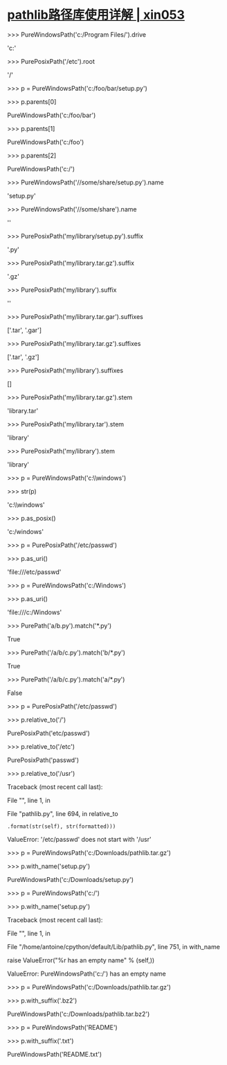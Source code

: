 # [pathlib路径库使用详解 | xin053](https://xin053.github.io/2016/07/03/pathlib%E8%B7%AF%E5%BE%84%E5%BA%93%E4%BD%BF%E7%94%A8%E8%AF%A6%E8%A7%A3/)

\>>> PureWindowsPath('c:/Program Files/').drive

'c:'

\>>> PurePosixPath('/etc').root

'/'

\>>> p = PureWindowsPath('c:/foo/bar/setup.py')

\>>> p.parents\[0\]

PureWindowsPath('c:/foo/bar')

\>>> p.parents\[1\]

PureWindowsPath('c:/foo')

\>>> p.parents\[2\]

PureWindowsPath('c:/')

\>>> PureWindowsPath('//some/share/setup.py').name

'setup.py'

\>>> PureWindowsPath('//some/share').name

''

\>>> PurePosixPath('my/library/setup.py').suffix

'.py'

\>>> PurePosixPath('my/library.tar.gz').suffix

'.gz'

\>>> PurePosixPath('my/library').suffix

''

\>>> PurePosixPath('my/library.tar.gar').suffixes

\['.tar', '.gar'\]

\>>> PurePosixPath('my/library.tar.gz').suffixes

\['.tar', '.gz'\]

\>>> PurePosixPath('my/library').suffixes

\[\]

\>>> PurePosixPath('my/library.tar.gz').stem

'library.tar'

\>>> PurePosixPath('my/library.tar').stem

'library'

\>>> PurePosixPath('my/library').stem

'library'

\>>> p = PureWindowsPath('c:\\\\windows')

\>>> str(p)

'c:\\\\windows'

\>>> p.as\_posix()

'c:/windows'

\>>> p = PurePosixPath('/etc/passwd')

\>>> p.as\_uri()

'file:///etc/passwd'

\>>> p = PureWindowsPath('c:/Windows')

\>>> p.as\_uri()

'file:///c:/Windows'

\>>> PurePath('a/b.py').match('\*.py')

True

\>>> PurePath('/a/b/c.py').match('b/\*.py')

True

\>>> PurePath('/a/b/c.py').match('a/\*.py')

False

\>>> p = PurePosixPath('/etc/passwd')

\>>> p.relative\_to('/')

PurePosixPath('etc/passwd')

\>>> p.relative\_to('/etc')

PurePosixPath('passwd')

\>>> p.relative\_to('/usr')

Traceback (most recent call last):

  File "<stdin>", line 1, in <module>

  File "pathlib.py", line 694, in relative\_to

    .format(str(self), str(formatted)))

ValueError: '/etc/passwd' does not start with '/usr'

\>>> p = PureWindowsPath('c:/Downloads/pathlib.tar.gz')

\>>> p.with\_name('setup.py')

PureWindowsPath('c:/Downloads/setup.py')

\>>> p = PureWindowsPath('c:/')

\>>> p.with\_name('setup.py')

Traceback (most recent call last):

  File "<stdin>", line 1, in <module>

  File "/home/antoine/cpython/default/Lib/pathlib.py", line 751, in with\_name

raise ValueError("%r has an empty name" % (self,))

ValueError: PureWindowsPath('c:/') has an empty name

\>>> p = PureWindowsPath('c:/Downloads/pathlib.tar.gz')

\>>> p.with\_suffix('.bz2')

PureWindowsPath('c:/Downloads/pathlib.tar.bz2')

\>>> p = PureWindowsPath('README')

\>>> p.with\_suffix('.txt')

PureWindowsPath('README.txt')
